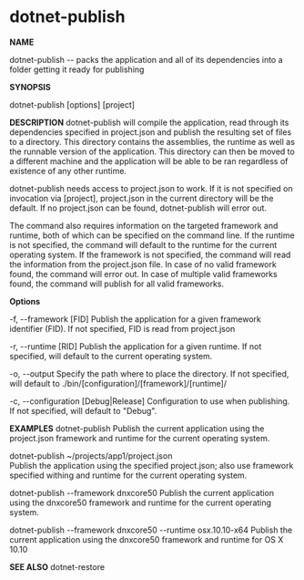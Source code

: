 dotnet-publish
==============

**NAME**

dotnet-publish -- packs the application and all of its dependencies into a folder getting it ready for publishing

**SYNOPSIS**

dotnet-publish [options] [project]

**DESCRIPTION**
dotnet-publish will compile the application, read through its dependencies specified in project.json and publish the resulting set of files to a directory. This directory contains the assemblies, the runtime as well as the runnable version of the application. This directory can then be moved to a different machine and the application will be able to be ran regardless of existence of any other runtime.  

dotnet-publish needs access to project.json to work. If it is not specified on invocation via [project], project.json in the current directory will be the default. If no project.json can be found, dotnet-publish will error out. 

The command also requires information on the targeted framework and runtime, both of which can be specified on the command line. If the runtime is not specified, the command will default to the runtime for the current operating system. If the framework is not specified, the command will read the information from the project.json file. In case of no valid framework found, the command will error out. In case of multiple valid frameworks found, the command will publish for all valid frameworks. 


**Options**

-f, --framework [FID]
Publish the application for a given framework identifier (FID). If not specified, FID is read from project.json

-r, --runtime [RID]
Publish the application for a given runtime. If not specified, will default to the current operating system. 

-o, --output
Specify the path where to place the directory. If not specified, will default to ./bin/[configuration]/[framework]/[runtime]/

-c, --configuration [Debug|Release]
Configuration to use when publishing. If not specified, will default to "Debug".

  

**EXAMPLES**
dotnet-publish 
	Publish the current application using the project.json framework and runtime for the current operating system. 

dotnet-publish ~/projects/app1/project.json  
	Publish the application using the specified project.json; also use framework specified withing and runtime for the current operating system. 
	
dotnet-publish --framework dnxcore50
	Publish the current application using the dnxcore50 framework and runtime for the current operating system. 
	
dotnet-publish --framework dnxcore50 --runtime osx.10.10-x64
	Publish the current application using the dnxcore50 framework and runtime for OS X 10.10  
	
**SEE ALSO**
dotnet-restore
